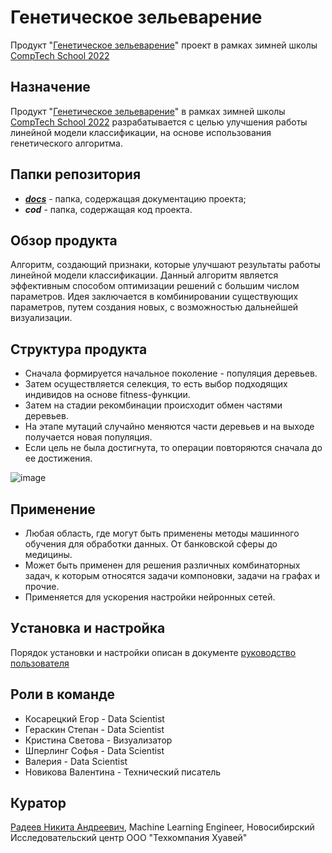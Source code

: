 # Генетическое зельеварение
Продукт "[Генетическое зельеварение](https://github.com/comptech-winter-school/genetic-potioncraft)" проект в рамках зимней школы [CompTech School 2022](https://comptechschool.com/2022/projects/genetic_algorithm)

## Назначение
Продукт "[Генетическое зельеварение](https://github.com/comptech-winter-school/genetic-potioncraft)" в рамках зимней школы [CompTech School 2022](https://comptechschool.com/2022/projects/genetic_algorithm) разрабатывается с целью улучшения работы линейной модели классификации, на основе использования генетического алгоритма.

## Папки репозитория
* ___[docs](https://github.com/comptech-winter-school/genetic-potioncraft/tree/main/docs)___ - папка, содержащая документацию проекта;
* ___cod___ - папка, содержащая код проекта.

## Обзор продукта 
Алгоритм, создающий признаки, которые улучшают результаты работы линейной модели классификации. Данный алгоритм является эффективным способом оптимизации решений с большим числом параметров. Идея заключается в комбинировании существующих параметров, путем создания новых, с возможностью дальнейшей визуализации.

## Структура продукта

* Сначала формируется начальное поколение - популяция деревьев. 
* Затем осуществляется селекция, то есть выбор подходящих индивидов на основе fitness-функции. 
* Затем на стадии рекомбинации происходит обмен частями деревьев. 
* На этапе мутаций случайно меняются части деревьев и на выходе получается новая популяция. 
* Если цель не была достигнута, то операции повторяются сначала до ее достижения.

![image](https://user-images.githubusercontent.com/98469155/152510658-a4e324a3-9875-4a6a-8319-a5d955f3f83b.png)

## Применение

* Любая область, где могут быть применены методы машинного обучения для обработки данных. От банковской сферы до медицины. 
* Может быть применен для решения различных комбинаторных задач, к которым относятся задачи компоновки, задачи на графах и прочие. 
* Применяется для ускорения настройки нейронных сетей.

## Уcтановка и настройка
Порядок установки и настройки описан в документе [руководство пользователя](https://github.com/comptech-winter-school/genetic-potioncraft/blob/main/docs/source/user_guide.md)

## Роли в команде
* Косарецкий Егор - Data Scientist
* Гераскин Степан - Data Scientist
* Кристина Светова - Визуализатор
* Шперлинг Софья - Data Scientist
* Валерия - Data Scientist
* Новикова Валентина - Технический писатель

## Куратор
[Радеев Никита Андреевич](https://t.me/rdvnkt), Machine Learning Engineer,
Новосибирский Исследовательский центр
ООО "Техкомпания Хуавей"
